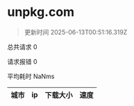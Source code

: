 
  # unpkg.com

  > 更新时间 2025-06-13T00:51:16.319Z
  
  总共请求 0

  请求报错 0

  平均耗时 NaNms

|城市|ip|下载大小|速度|
|-----|----------|---|---|

  